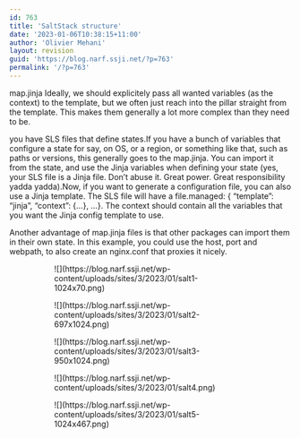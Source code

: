 ```yaml
---
id: 763
title: 'SaltStack structure'
date: '2023-01-06T10:38:15+11:00'
author: 'Olivier Mehani'
layout: revision
guid: 'https://blog.narf.ssji.net/?p=763'
permalink: '/?p=763'
---
```


map.jinja Ideally, we should explicitely pass all wanted variables (as the context) to the template, but we often just reach into the pillar straight from the template. This makes them generally a lot more complex than they need to be.  
  
 you have SLS files that define states.If you have a bunch of variables that configure a state for say, on OS, or a region, or something like that, such as paths or versions, this generally goes to the map.jinja. You can import it from the state, and use the Jinja variables when defining your state (yes, your SLS file is a Jinja file. Don’t abuse it. Great power. Great responsibility yadda yadda).Now, if you want to generate a configuration file, you can also use a Jinja template. The SLS file will have a file.managed: { “template”: “jinja”, “context”: {…}, …}. The context should contain all the variables that you want the Jinja config template to use.  
  
Another advantage of map.jinja files is that other packages can import them in their own state. In this example, you could use the host, port and webpath, to also create an nginx.conf that proxies it nicely.

<figure class="wp-block-gallery has-nested-images columns-default is-cropped wp-block-gallery-20 is-layout-flex wp-block-gallery-is-layout-flex"><figure class="wp-block-image size-large">![](https://blog.narf.ssji.net/wp-content/uploads/sites/3/2023/01/salt1-1024x70.png)</figure><figure class="wp-block-image size-large">![](https://blog.narf.ssji.net/wp-content/uploads/sites/3/2023/01/salt2-697x1024.png)</figure><figure class="wp-block-image size-large">![](https://blog.narf.ssji.net/wp-content/uploads/sites/3/2023/01/salt3-950x1024.png)</figure><figure class="wp-block-image size-large">![](https://blog.narf.ssji.net/wp-content/uploads/sites/3/2023/01/salt4.png)</figure><figure class="wp-block-image size-large">![](https://blog.narf.ssji.net/wp-content/uploads/sites/3/2023/01/salt5-1024x467.png)</figure></figure>